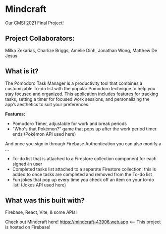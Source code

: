 # Mindcraft
Our CMSI 2021 Final Project!

## Project Collaborators: 
Milka Zekarias, Charlize Briggs, Amelie Dinh, Jonathan Wong, Matthew De Jesus

## What is it?
The Pomodoro Task Manager is a productivity tool that combines a customizable To-do list with the popular Pomodoro technique to help you stay focused and organized. This application includes features for tracking tasks, setting a timer for focused work sessions, and personalizing the app’s aesthetics to suit your preferences.

**Features:**
- Pomodoro Timer, adjustable for work and break periods
- "Who's that Pokémon?" game that pops up after the work period timer ends (Pokémon API used here)

And once you sign in through Firebase Authentication you can also modify a ...
- To-do list that is attached to a Firestore collection component for each signed-in user
- Completed tasks list attached to a separate Firestore collection; this is added to once tasks are completed and removed from the To-do list
- Fun jokes that pop up every time you check off an item on your to-do list! (Jokes API used here)

## What was this built with?
Firebase, React, Vite, & some APIs!

Check out Mindcraft here!
https://mindcraft-43906.web.app <-- This project is hosted on Firebase!
